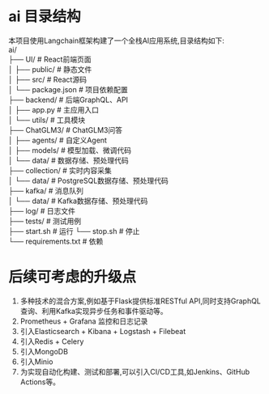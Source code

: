 # ai 目录结构

本项目使用Langchain框架构建了一个全栈AI应用系统,目录结构如下:  
ai/  
├── UI/ # React前端页面  
│ ├── public/ # 静态文件  
│ ├── src/ # React源码  
│ └── package.json # 项目依赖配置  
├── backend/ # 后端GraphQL、API  
│ ├── app.py # 主应用入口  
│ └── utils/ # 工具模块  
├── ChatGLM3/ # ChatGLM3问答  
│ ├── agents/ # 自定义Agent  
│ ├── models/ # 模型加载、微调代码  
│ └── data/ # 数据存储、预处理代码  
├── collection/ # 实时内容采集  
│ └── data/ # PostgreSQL数据存储、预处理代码  
├── kafka/ # 消息队列  
│ └── data/ # Kafka数据存储、预处理代码  
├── log/ # 日志文件  
├── tests/ # 测试用例  
├── start.sh # 运行
└── stop.sh # 停止  
└── requirements.txt # 依赖 






# 后续可考虑的升级点  
1. 多种技术的混合方案,例如基于Flask提供标准RESTful API,同时支持GraphQL查询、利用Kafka实现异步任务和事件驱动等。
2. Prometheus + Grafana 监控和日志记录
3. 引入Elasticsearch + Kibana + Logstash + Filebeat
4. 引入Redis + Celery
5. 引入MongoDB
6. 引入Minio
7. 为实现自动化构建、测试和部署,可以引入CI/CD工具,如Jenkins、GitHub Actions等。